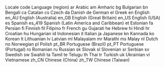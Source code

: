 Locale code	Language (region)
ar	Arabic
am	Amharic
bg	Bulgarian
bn	Bengali
ca	Catalan
cs	Czech
da	Danish
de	German
el	Greek
en	English
en_AU	English (Australia)
en_GB	English (Great Britain)
en_US	English (USA)
es	Spanish
es_419	Spanish (Latin America and Caribbean)
et	Estonian
fa	Persian
fi	Finnish
fil	Filipino
fr	French
gu	Gujarati
he	Hebrew
hi	Hindi
hr	Croatian
hu	Hungarian
id	Indonesian
it	Italian
ja	Japanese
kn	Kannada
ko	Korean
lt	Lithuanian
lv	Latvian
ml	Malayalam
mr	Marathi
ms	Malay
nl	Dutch
no	Norwegian
pl	Polish
pt_BR	Portuguese (Brazil)
pt_PT	Portuguese (Portugal)
ro	Romanian
ru	Russian
sk	Slovak
sl	Slovenian
sr	Serbian
sv	Swedish
sw	Swahili
ta	Tamil
te	Telugu
th	Thai
tr	Turkish
uk	Ukrainian
vi	Vietnamese
zh_CN	Chinese (China)
zh_TW	Chinese (Taiwan)
